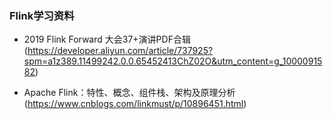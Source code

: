 ### Flink学习资料

* 2019 Flink Forward 大会37+演讲PDF合辑(https://developer.aliyun.com/article/737925?spm=a1z389.11499242.0.0.65452413ChZ02O&utm_content=g_1000091582)

* Apache Flink：特性、概念、组件栈、架构及原理分析(https://www.cnblogs.com/linkmust/p/10896451.html)
